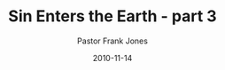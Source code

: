 ---
lunr: "true"
title: "Sin Enters the Earth - part 3"
author: "Pastor Frank Jones"
postDate: "11-14-2010"
date: 2010-11-14
category: "sermons"
slug: "2010/11/SinEntersTheEarth_pt3"
icon: microphone
audioLink: "SinEntersTheEarth_pt3"
tags: [sin]
mp3: "SinEntersTheEarth_pt3/11142010.mp3"
ogg: "SinEntersTheEarth_pt3/11142010.ogg"
linkurl: "https://archive.org/download/SinEntersTheEarth_pt3/SinEntersTheEarth_pt3_files.xml"
ipath: "https://archive.org/download/SinEntersTheEarth_pt3/11142010.mp3"
layout: sermon.html
---